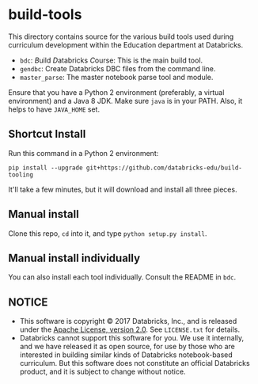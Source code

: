 # build-tools

This directory contains source for the various build tools used during
curriculum development within the Education department at Databricks.

* `bdc`: *B*uild *D*atabricks *C*ourse: This is the main build tool.
* `gendbc`: Create Databricks DBC files from the command line.
* `master_parse`: The master notebook parse tool and module.

Ensure that you have a Python 2 environment (preferably, a virtual environment)
and a Java 8 JDK. Make sure `java` is in your PATH. Also, it helps to have
`JAVA_HOME` set.

## Shortcut Install

Run this command in a Python 2 environment:

```
pip install --upgrade git+https://github.com/databricks-edu/build-tooling
```

It'll take a few minutes, but it will download and install all three pieces.

## Manual install 

Clone this repo, `cd` into it, and type `python setup.py install`.

## Manual install individually

You can also install each tool individually. Consult the README in `bdc`.


## NOTICE

* This software is copyright © 2017 Databricks, Inc., and is released under
  the [Apache License, version 2.0](https://www.apache.org/licenses/). See
  `LICENSE.txt` for details.
* Databricks cannot support this software for you. We use it internally,
  and we have released it as open source, for use by those who are
  interested in building similar kinds of Databricks notebook-based
  curriculum. But this software does not constitute an official Databricks
  product, and it is subject to change without notice.
